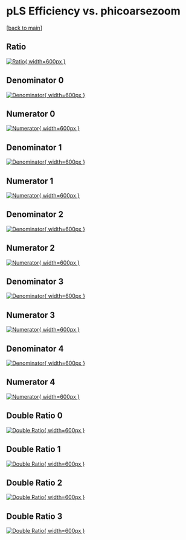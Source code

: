 # pLS Efficiency vs. phicoarsezoom

[[back to main](./)]



## Ratio

[![Ratio](../mtv/var/pLS_loweta_13_0_eff_phicoarsezoom.png){ width=600px }](../mtv/var/pLS_loweta_13_0_eff_phicoarsezoom.pdf)

## Denominator 0

[![Denominator](../mtv/den/pLS_loweta_13_0_eff_phicoarsezoom_den0.png){ width=600px }](../mtv/den/pLS_loweta_13_0_eff_phicoarsezoom_den0.pdf)

## Numerator 0

[![Numerator](../mtv/num/pLS_loweta_13_0_eff_phicoarsezoom_num0.png){ width=600px }](../mtv/num/pLS_loweta_13_0_eff_phicoarsezoom_num0.pdf)

## Denominator 1

[![Denominator](../mtv/den/pLS_loweta_13_0_eff_phicoarsezoom_den1.png){ width=600px }](../mtv/den/pLS_loweta_13_0_eff_phicoarsezoom_den1.pdf)

## Numerator 1

[![Numerator](../mtv/num/pLS_loweta_13_0_eff_phicoarsezoom_num1.png){ width=600px }](../mtv/num/pLS_loweta_13_0_eff_phicoarsezoom_num1.pdf)

## Denominator 2

[![Denominator](../mtv/den/pLS_loweta_13_0_eff_phicoarsezoom_den2.png){ width=600px }](../mtv/den/pLS_loweta_13_0_eff_phicoarsezoom_den2.pdf)

## Numerator 2

[![Numerator](../mtv/num/pLS_loweta_13_0_eff_phicoarsezoom_num2.png){ width=600px }](../mtv/num/pLS_loweta_13_0_eff_phicoarsezoom_num2.pdf)

## Denominator 3

[![Denominator](../mtv/den/pLS_loweta_13_0_eff_phicoarsezoom_den3.png){ width=600px }](../mtv/den/pLS_loweta_13_0_eff_phicoarsezoom_den3.pdf)

## Numerator 3

[![Numerator](../mtv/num/pLS_loweta_13_0_eff_phicoarsezoom_num3.png){ width=600px }](../mtv/num/pLS_loweta_13_0_eff_phicoarsezoom_num3.pdf)

## Denominator 4

[![Denominator](../mtv/den/pLS_loweta_13_0_eff_phicoarsezoom_den4.png){ width=600px }](../mtv/den/pLS_loweta_13_0_eff_phicoarsezoom_den4.pdf)

## Numerator 4

[![Numerator](../mtv/num/pLS_loweta_13_0_eff_phicoarsezoom_num4.png){ width=600px }](../mtv/num/pLS_loweta_13_0_eff_phicoarsezoom_num4.pdf)

## Double Ratio 0

[![Double Ratio](../mtv/ratio/pLS_loweta_13_0_eff_phicoarsezoom_ratio0.png){ width=600px }](../mtv/ratio/pLS_loweta_13_0_eff_phicoarsezoom_ratio0.pdf)

## Double Ratio 1

[![Double Ratio](../mtv/ratio/pLS_loweta_13_0_eff_phicoarsezoom_ratio1.png){ width=600px }](../mtv/ratio/pLS_loweta_13_0_eff_phicoarsezoom_ratio1.pdf)

## Double Ratio 2

[![Double Ratio](../mtv/ratio/pLS_loweta_13_0_eff_phicoarsezoom_ratio2.png){ width=600px }](../mtv/ratio/pLS_loweta_13_0_eff_phicoarsezoom_ratio2.pdf)

## Double Ratio 3

[![Double Ratio](../mtv/ratio/pLS_loweta_13_0_eff_phicoarsezoom_ratio3.png){ width=600px }](../mtv/ratio/pLS_loweta_13_0_eff_phicoarsezoom_ratio3.pdf)

